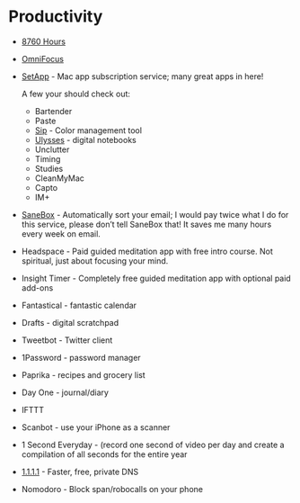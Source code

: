 # Productivity

* [8760 Hours](http://leovogel.com/links/8760hours)
* [OmniFocus](http://leovogel.com/links/omnifocus)
* [SetApp](https://go.setapp.com/invite/0b5ff45c-92d7-4dc2-ae3e-21f73f5e1817) - Mac app subscription service; many great apps in here!

    A few your should check out:

  * Bartender
  * Paste
  * [Sip](https://sipapp.io/) - Color management tool
  * [Ulysses](http://leovogel.com/links/ulyssesapp) - digital notebooks
  * Unclutter
  * Timing
  * Studies
  * CleanMyMac
  * Capto
  * IM+

* [SaneBox](https://sanebox.com/t/fn37m) - Automatically sort your email; I would pay twice what I do for this service, please don’t tell SaneBox that! It saves me many hours every week on email.
* Headspace - Paid guided meditation app with free intro course. Not spiritual, just about focusing your mind.
* Insight Timer - Completely free guided meditation app with optional paid add-ons
* Fantastical - fantastic calendar
* Drafts - digital scratchpad
* Tweetbot - Twitter client
* 1Password - password manager
* Paprika - recipes and grocery list
* Day One - journal/diary
* IFTTT
* Scanbot - use your iPhone as a scanner
* 1 Second Everyday - \(record one second of video per day and create a compilation of all seconds for the entire year
* [1.1.1.1](https://amzn.to/2H77uN3) - Faster, free, private DNS
* Nomodoro - Block span/robocalls on your phone

